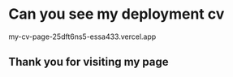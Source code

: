 # Can you see my deployment cv 
my-cv-page-25dft6ns5-essa433.vercel.app
## Thank you for visiting my page  
